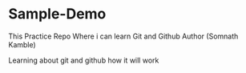# Sample-Demo

This Practice Repo Where i can learn Git and Github
Author (Somnath Kamble)

Learning about git and github how it will work